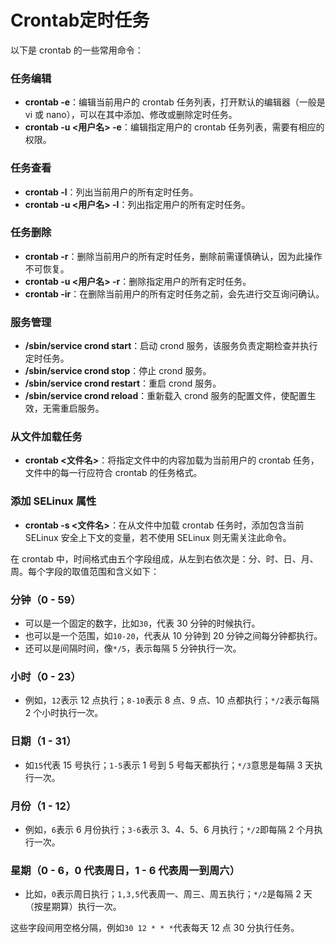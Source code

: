 # Crontab定时任务

以下是 crontab 的一些常用命令：

### 任务编辑

- **crontab -e**：编辑当前用户的 crontab 任务列表，打开默认的编辑器（一般是 vi 或 nano），可以在其中添加、修改或删除定时任务。
- **crontab -u <用户名> -e**：编辑指定用户的 crontab 任务列表，需要有相应的权限。

### 任务查看

- **crontab -l**：列出当前用户的所有定时任务。
- **crontab -u <用户名> -l**：列出指定用户的所有定时任务。

### 任务删除

- **crontab -r**：删除当前用户的所有定时任务，删除前需谨慎确认，因为此操作不可恢复。
- **crontab -u <用户名> -r**：删除指定用户的所有定时任务。
- **crontab -ir**：在删除当前用户的所有定时任务之前，会先进行交互询问确认。

### 服务管理

- **/sbin/service crond start**：启动 crond 服务，该服务负责定期检查并执行定时任务。
- **/sbin/service crond stop**：停止 crond 服务。
- **/sbin/service crond restart**：重启 crond 服务。
- **/sbin/service crond reload**：重新载入 crond 服务的配置文件，使配置生效，无需重启服务。

### 从文件加载任务

- **crontab <文件名>**：将指定文件中的内容加载为当前用户的 crontab 任务，文件中的每一行应符合 crontab 的任务格式。

### 添加 SELinux 属性

- **crontab -s <文件名>**：在从文件中加载 crontab 任务时，添加包含当前 SELinux 安全上下文的变量，若不使用 SELinux 则无需关注此命令。

在 crontab 中，时间格式由五个字段组成，从左到右依次是：分、时、日、月、周。每个字段的取值范围和含义如下：

### 分钟（0 - 59）

- 可以是一个固定的数字，比如`30`，代表 30 分钟的时候执行。
- 也可以是一个范围，如`10-20`，代表从 10 分钟到 20 分钟之间每分钟都执行。
- 还可以是间隔时间，像`*/5`，表示每隔 5 分钟执行一次。

### 小时（0 - 23）

- 例如，`12`表示 12 点执行；`8-10`表示 8 点、9 点、10 点都执行；`*/2`表示每隔 2 个小时执行一次。

### 日期（1 - 31）

- 如`15`代表 15 号执行；`1-5`表示 1 号到 5 号每天都执行；`*/3`意思是每隔 3 天执行一次。

### 月份（1 - 12）

- 例如，`6`表示 6 月份执行；`3-6`表示 3、4、5、6 月执行；`*/2`即每隔 2 个月执行一次。

### 星期（0 - 6，0 代表周日，1 - 6 代表周一到周六）

- 比如，`0`表示周日执行；`1,3,5`代表周一、周三、周五执行；`*/2`是每隔 2 天（按星期算）执行一次。

这些字段间用空格分隔，例如`30 12 * * *`代表每天 12 点 30 分执行任务。
